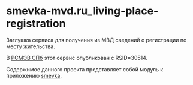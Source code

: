 # smevka-mvd.ru_living-place-registration
Заглушка сервиса для получения из МВД сведений о регистрации по месту жительства.

В [РСМЭВ СПб](https://smev.spb.ru/registry/SMEV3/) этот сервис опубликован с RSID=30514.

Содержимое данного проекта представляет собой модуль к приложению [smevka](https://github.com/do-/smevka).
